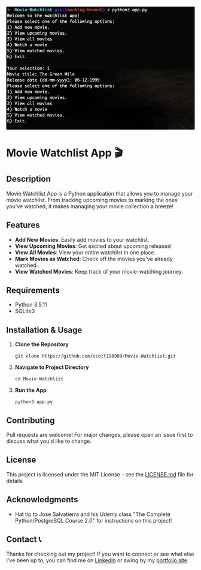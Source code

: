 ![Apartment App Front End](https://github.com/scott198989/Movie-Watchlist/blob/main/Movie-Watchlist-Python.png)

# Movie Watchlist App 🎬

## Description

Movie Watchlist App is a Python application that allows you to manage your movie watchlist. From tracking upcoming movies to marking the ones you've watched, it makes managing your movie collection a breeze!

## Features

- **Add New Movies**: Easily add movies to your watchlist.
- **View Upcoming Movies**: Get excited about upcoming releases!
- **View All Movies**: View your entire watchlist in one place.
- **Mark Movies as Watched**: Check off the movies you've already watched.
- **View Watched Movies**: Keep track of your movie-watching journey.

## Requirements

- Python 3.5.11
- SQLite3

## Installation & Usage

1. **Clone the Repository**
   ```
   git clone https://github.com/scott198989/Movie-Watchlist.git
   ```
   
2. **Navigate to Project Directory**
   ```
   cd Movie-Watchlist
   ```
  
3. **Run the App**
   ```
   python3 app.py
   ```

## Contributing

Pull requests are welcome! For major changes, please open an issue first to discuss what you'd like to change.

## License

This project is licensed under the MIT License - see the [LICENSE.md](LICENSE.md) file for details

## Acknowledgments

- Hat tip to Jose Salvatierra and his Udemy class "The Complete Python/PostgreSQL Course 2.0" for instructions on this project!

## Contact 📞

Thanks for checking out my project! If you want to connect or see what else I've been up to, you can find me on [LinkedIn](https://www.linkedin.com/in/scott-tuschl) or swing by my [portfolio site](https://www.scott-tuschl.com).
